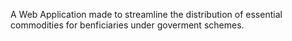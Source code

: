 A Web Application made to streamline the distribution of essential commodities for benficiaries under goverment schemes.

